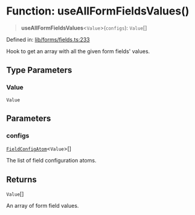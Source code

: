 # Function: useAllFormFieldsValues()

> **useAllFormFieldsValues**\<`Value`\>(`configs`): `Value`[]

Defined in: [lib/forms/fields.ts:233](https://github.com/aldesgroup/goaldn/blob/850e22fffd19501920628173674ada43cba9a29a/lib/forms/fields.ts#L233)

Hook to get an array with all the given form fields' values.

## Type Parameters

### Value

`Value`

## Parameters

### configs

[`FieldConfigAtom`](../type-aliases/FieldConfigAtom.md)\<`Value`\>[]

The list of field configuration atoms.

## Returns

`Value`[]

An array of form field values.
